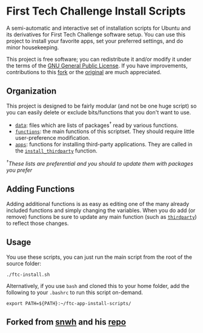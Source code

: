 First Tech Challenge Install Scripts
===========================

A semi-automatic and interactive set of installation scripts for Ubuntu and its derivatives for First Tech Challenge software setup. You can use this project to install your favorite apps, set your preferred settings, and do minor housekeeping.

This project is free software; you can redistribute it and/or modify it under the terms of the [GNU General Public License](/LICENSE). If you have improvements, contributions to this [fork](https://github.com/garrettsummerfi3ld/ftc-app-install-scripts) or the [original](https://github.com/snwh/ubuntu-post-install) are much appreciated.

## Organization

This project is designed to be fairly modular (and not be one huge script) so you can easily delete or exclude bits/functions that you don't want to use.

* [`data`](/data): files which are lists of packages<sup>&dagger;</sup> read by various functions.
* [`functions`](/functions): the main functions of this scriptset. They should require little user-preference modification.
* [`apps`](/functions/apps): functions for installing third-party applications. They are called in the [`install_thirdparty`](/functions/install_thirdparty) function.

*<sup>&dagger;</sup>These lists are preferential and you should to update them with packages you prefer*

## Adding Functions

Adding additional functions is as easy as editing one of the many already included functions and simply changing the variables. When you do add (or remove) functions be sure to update any main function (such as [`thirdparty`](/functions/thirdparty)) to reflect those changes.

## Usage

You use these scripts, you can just run the main script from the root of the source folder:

    ./ftc-install.sh

Alternatively, if you use `bash` and cloned this to your home folder, add the following to your `.bashrc` to run this script on-demand.

    export PATH=${PATH}:~/ftc-app-install-scripts/

## Forked from [snwh](https://github.com/snwh) and his [repo](https://github.com/snwh/ubuntu-post-install)
